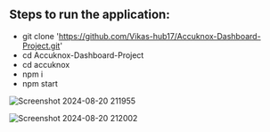 ## Steps to run the application:
- git clone 'https://github.com/Vikas-hub17/Accuknox-Dashboard-Project.git'
- cd Accuknox-Dashboard-Project
- cd accuknox
- npm i
- npm start
  
![Screenshot 2024-08-20 211955](https://github.com/user-attachments/assets/3c9ef70c-3521-4de4-bf60-49fdf5263792)

![Screenshot 2024-08-20 212002](https://github.com/user-attachments/assets/c1b78bab-446d-4ebd-a3f1-ce9d4cf1ebbd)
